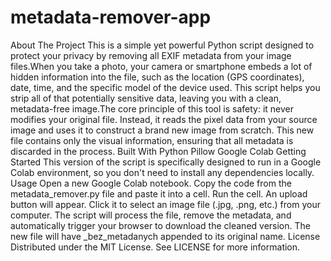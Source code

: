 # metadata-remover-app
About The Project
This is a simple yet powerful Python script designed to protect your privacy by removing all EXIF metadata from your image files.When you take a photo, your camera or smartphone embeds a lot of hidden information into the file, such as the location (GPS coordinates), date, time, and the specific model of the device used. This script helps you strip all of that potentially sensitive data, leaving you with a clean, metadata-free image.The core principle of this tool is safety: it never modifies your original file. Instead, it reads the pixel data from your source image and uses it to construct a brand new image from scratch. This new file contains only the visual information, ensuring that all metadata is discarded in the process.
Built With
Python
Pillow
Google Colab
Getting Started
This version of the script is specifically designed to run in a Google Colab environment, so you don't need to install any dependencies locally.
Usage
Open a new Google Colab notebook.
Copy the code from the metadata_remover.py file and paste it into a cell.
Run the cell.
An upload button will appear. Click it to select an image file (.jpg, .png, etc.) from your computer.
The script will process the file, remove the metadata, and automatically trigger your browser to download the cleaned version. The new file will have _bez_metadanych appended to its original name.
License
Distributed under the MIT License. See LICENSE for more information.
